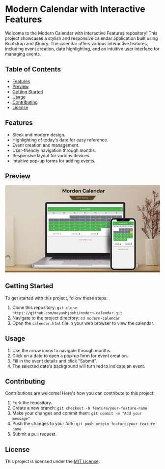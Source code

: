 # Modern Calendar with Interactive Features

Welcome to the Modern Calendar with Interactive Features repository! This project showcases a stylish and responsive calendar application built using Bootstrap and jQuery. The calendar offers various interactive features, including event creation, date highlighting, and an intuitive user interface for managing events.

## Table of Contents

- [Features](#features)
- [Preview](#preview)
- [Getting Started](#getting-started)
- [Usage](#usage)
- [Contributing](#contributing)
- [License](#license)

## Features

- Sleek and modern design.
- Highlighting of today's date for easy reference.
- Event creation and management.
- User-friendly navigation through months.
- Responsive layout for various devices.
- Intuitive pop-up forms for adding events.

## Preview

![Calendar Preview](/assets/img/calendar-preview.png)
<!-- Add a screenshot of your calendar application in action -->

## Getting Started

To get started with this project, follow these steps:

1. Clone this repository: `git clone https://github.com/meyashjoshi/modern-calendar.git`
2. Navigate to the project directory: `cd modern-calendar`
3. Open the `calendar.html` file in your web browser to view the calendar.

## Usage

1. Use the arrow icons to navigate through months.
2. Click on a date to open a pop-up form for event creation.
3. Fill in the event details and click "Submit".
4. The selected date's background will turn red to indicate an event.

## Contributing

Contributions are welcome! Here's how you can contribute to this project:

1. Fork the repository.
2. Create a new branch: `git checkout -b feature/your-feature-name`
3. Make your changes and commit them: `git commit -m "Add your message"`
4. Push the changes to your fork: `git push origin feature/your-feature-name`
5. Submit a pull request.

## License

This project is licensed under the [MIT License](LICENSE).
